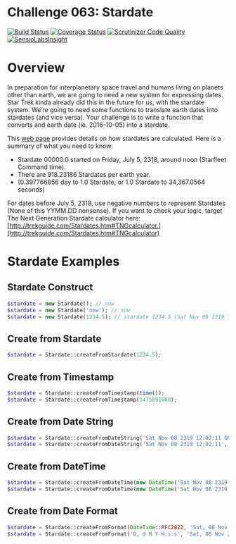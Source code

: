 Challenge 063: Stardate
==========================================

[![Build Status](https://travis-ci.org/epfremmer/PHP-Weekly-Issue63.svg?branch=master)](https://travis-ci.org/epfremmer/PHP-Weekly-Issue63)
[![Coverage Status](https://coveralls.io/repos/github/epfremmer/PHP-Weekly-Issue63/badge.svg?branch=master)](https://coveralls.io/github/epfremmer/PHP-Weekly-Issue63?branch=master)
[![Scrutinizer Code Quality](https://scrutinizer-ci.com/g/epfremmer/PHP-Weekly-Issue63/badges/quality-score.png?b=master)](https://scrutinizer-ci.com/g/epfremmer/PHP-Weekly-Issue63/?branch=master)
[![SensioLabsInsight](https://insight.sensiolabs.com/projects/66365e8d-c6ac-4835-a7e8-00978e5bed1f/mini.png)](https://insight.sensiolabs.com/projects/66365e8d-c6ac-4835-a7e8-00978e5bed1f)

# Overview

In preparation for interplanetary space travel and humans living on planets other than earth, we are going to need a new 
system for expressing dates. Star Trek kinda already did this in the future for us, with the stardate system. We’re going 
to need some functions to translate earth dates into stardates (and vice versa). Your challenge is to write a function 
that converts and earth date (ie. 2016-10-05) into a stardate.

This [web page](http://trekguide.com/Stardates.htm) provides details on how stardates are calculated. Here is a summary of what you need to know:

 * Stardate 00000.0 started on Friday, July 5, 2318, around noon (Starfleet Command time).
 * There are 918.23186 Stardates per earth year.
 * (0.397766856 day to 1.0 Stardate, or 1.0 Stardate to 34,367.0564 seconds)

For dates before July 5, 2318, use negative numbers to represent Stardates (None of this YYMM.DD nonsense). If you want to 
check your logic, target The Next Generation Stardate calculator here: [http://trekguide.com/Stardates.htm#TNGcalculator.](http://trekguide.com/Stardates.htm#TNGcalculator)

# Stardate Examples

## Stardate Construct

```php
$stardate = new Stardate(); // now
$stardate = new Stardate('now'); // now
$stardate = new Stardate(1234.5); // stardate 1234.5 (Sat Nov 08 2319 12:02:11 GMT-0600 (CST))
```
    
## Create from Stardate

```php
$stardate = Stardate::createFromStardate(1234.5);
```
    
## Create from Timestamp

```php
$stardate = Stardate::createFromTimestamp(time());
$stardate = Stardate::createFromTimestamp(1475891080);
```
    
## Create from Date String

```php
$stardate = Stardate::createFromDateString('Sat Nov 08 2319 12:02:11 GMT-0600 (CST)');
$stardate = Stardate::createFromDateString('Sat Nov 08 2319 12:02:11', new DateTimeZone('America/Los_Angeles'));
```

## Create from DateTime

```php
$stardate = Stardate::createFromDateTime(new DateTime('Sat Nov 08 2319 12:02:11 GMT-0600 (CST)'));
$stardate = Stardate::createFromDateTime(new DateTime('Sat Nov 08 2319 12:02:11', new DateTimeZone('America/Los_Angeles')));
```
    
## Create from Date Format

```php
$stardate = Stardate::createFromFormat(DateTime::RFC2822, 'Sat, 08 Nov 2319 12:02:11 -0800');
$stardate = Stardate::createFromFormat('D, d M Y H:i:s', 'Sat, 08 Nov 2319 12:02:11', new DateTimeZone('America/Los_Angeles'));
```
    
